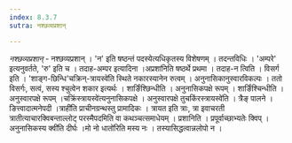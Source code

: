 ```yaml
---
index: 8.3.7
sutra: नश्छव्यप्रशान्

---
```

_नश्छव्यप्रशान्_ - नश्छव्यप्रशान् । 'न' इति षष्ठन्तं पदस्येत्यधिकृतस्य विशेषणम् । तदन्तविधिः । 'अम्परे' इत्यनुवर्तते, 'रु' इति च । तदाह-अम्पर इत्यादिना ।अप्रशा॑निति षष्ठर्थे प्रथमा । तदाह-न त्विति । विसर्ग इति । 'शाङ्ग-छिन्धि'चक्रिन्-त्रायस्वे॑ति स्थिते नकारस्यानेन रुत्वम् । अनुनासिकानुस्वारविकल्पः । ततो विसर्गः, सत्वं, सस्य श्चुत्वेन शकार इत्यर्थः । शार्ङिंश्छिन्धीति । अनुनासिकपक्षे रूपम् । शार्ङिंश्चिन्धीति । अनुस्वारपक्षे रूपम् ।चक्रिंस्त्रायस्वे॑त्यनुनासिकपक्षे । अनुस्वारपक्षे तुचकिंरस्त्रायस्वे॑ति । त्रैङ् पालने । ङित्त्वादात्मनेपदी ।त्राही॑ति प्राचीनग्रन्थस्तु प्रामादिकः । त्रायत इति त्राः, त्रा इवाचरती त्रातीत्याचारक्विबन्ताल्लोट् परस्मैपदमिति वा कथञ्चत्समाधेयम् । प्रशानिति । प्रपूर्वाच्छाभ्यतेः क्विप् ।अनुनासिकस्य क्वी॑ति दीर्घः ।मो नो धातो॑रिति मस्य नः । तस्यासिद्धत्वान्नलोपो न ।